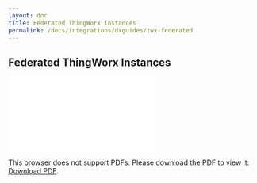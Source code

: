 ```yaml
---
layout: doc
title: Federated ThingWorx Instances
permalink: /docs/integrations/dxguides/twx-federated
---
```


## Federated ThingWorx Instances

<object data="Resources/Federated-TWX-VES.pdf" type="application/pdf" width="100%" height="100%">
    <embed src="Resources/Federated-TWX-VES.pdf">
        <p>This browser does not support PDFs. Please download the PDF to view it: <a href="Resources/Federated-TWX-VES.pdf">Download PDF</a>.</p>
    </embed>
</object>